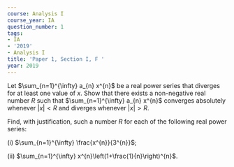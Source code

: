 ```yaml
---
course: Analysis I
course_year: IA
question_number: 1
tags:
- IA
- '2019'
- Analysis I
title: 'Paper 1, Section I, F '
year: 2019
---
```




Let $\sum_{n=1}^{\infty} a_{n} x^{n}$ be a real power series that diverges for at least one value of $x$. Show that there exists a non-negative real number $R$ such that $\sum_{n=1}^{\infty} a_{n} x^{n}$ converges absolutely whenever $|x|<R$ and diverges whenever $|x|>R$.

Find, with justification, such a number $R$ for each of the following real power series:

(i) $\sum_{n=1}^{\infty} \frac{x^{n}}{3^{n}}$;

(ii) $\sum_{n=1}^{\infty} x^{n}\left(1+\frac{1}{n}\right)^{n}$.